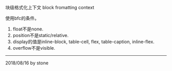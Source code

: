 块级格式化上下文 block fromatting context  

使用bfc的条件。  

1. float不是none.  
2. position不是static/relative.  
3. display的值是inline-block, table-cell, flex, table-caption, inline-flex.  
4. overflow不是visible.  

---

2018/08/16 by stone
